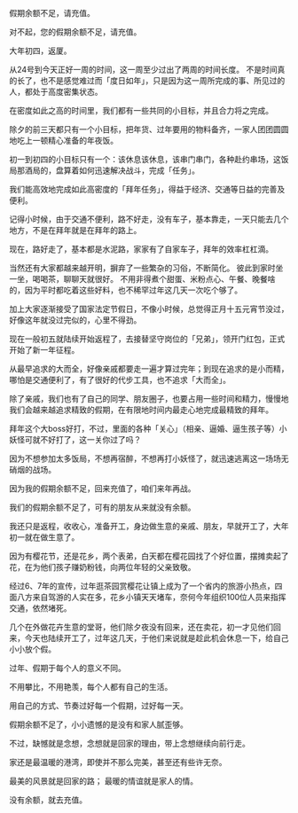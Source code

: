假期余额不足，请充值。

对不起，您的假期余额不足，请充值。

大年初四，返厦。

从24号到今天正好一周的时间，这一周至少过出了两周的时间长度。
不是时间真的长了，也不是感觉难过而「度日如年」，只是因为这一周所完成的事、所见过的人，都处于高度密集状态。

在密度如此之高的时间里，我们都有一些共同的小目标，并且合力将之完成。

除夕的前三天都只有一个小目标，把年货、过年要用的物料备齐，一家人团团圆圆地吃上一顿精心准备的年夜饭。

初一到初四的小目标只有一个：该休息该休息，该串门串门，各种赴约串场，这饭局那酒局的，盘算着如何迅速解决战斗，完成「任务」。

我们能高效地完成如此高密度的「拜年任务」，得益于经济、交通等日益的完善及便利。

记得小时候，由于交通不便利，路不好走，没有车子，基本靠走，一天只能去几个地方，不是在拜年就是在拜年的路上。

现在，路好走了，基本都是水泥路，家家有了自家车子，拜年的效率杠杠滴。

当然还有大家都越来越开明，摒弃了一些繁杂的习俗，不断简化。
彼此到家时坐一坐，喝喝茶，聊聊天就很好。
不用非得煮个甜蛋、米粉点心、午餐、晚餐啥的，因为平时都吃着这些好料，也不稀罕过年这几天一次吃个够了。

加上大家逐渐接受了国家法定节假日，不像小时候，总觉得正月十五元宵节没过，好像这年就没过完似的，心里不得劲。

现在一般初五就陆续开始返程了，去接替坚守岗位的「兄弟」，领开门红包，正式开始了新一年征程。

从最早追求的大而全，好像亲戚都要走一遍才算过完年；到现在追求的是小而精，哪怕是交通便利了，有了很好的代步工具，也不追求「大而全」。

除了亲戚，我们也有了自己的同学、朋友圈子，也要占用一些时间和精力，慢慢地我们会越来越追求精致的假期，在有限地时间内最走心地完成最精致的拜年。

拜年这个大boss好打，不过，里面的各种「关心」（相亲、逼婚、逼生孩子等）小妖怪可就不好打了，这一关你过了吗？

因为不想参加太多饭局，不想再宿醉，不想再打小妖怪了，就迅速逃离这一场场无硝烟的战场。

因为我的假期余额不足，回来充值了，咱们来年再战。


我们的假期余额不足了，可有的朋友从来就没有余额。

我还只是返程，收收心，准备开工，身边做生意的亲戚、朋友，早就开工了，大年初一就在做生意了。

因为有樱花节，还是花乡，两个表弟，白天都在樱花园找了个好位置，摆摊卖起了花，在为他们孩子赚奶粉钱，向两位年轻的父亲致敬。

经过6、7年的宣传，过年逛茶园赏樱花让镇上成为了一个省内的旅游小热点，四面八方来自驾游的人实在多，花乡小镇天天堵车，奈何今年组织100位人员来指挥交通，依然堵死。

几个在外做花卉生意的堂哥，他们除夕夜没有回来，还在卖花，初一才见他们回来，今天也陆续开工了，过年这几天，于他们来说就是趁此机会休息一下，给自己小小放个假。

过年、假期于每个人的意义不同。

不用攀比，不用艳羡，每个人都有自己的生活。

用自己的方式、节奏过好每一个假期，过好每一天。


假期余额不足了，小小遗憾的是没有和家人腻歪够。

不过，缺憾就是念想，念想就是回家的理由，带上念想继续向前行走。

家还是最温暖的港湾，即使并不那么完美，甚至还有些许无奈。

最美的风景就是回家的路；
最暖的情谊就是家人的情。

没有余额，就去充值。
